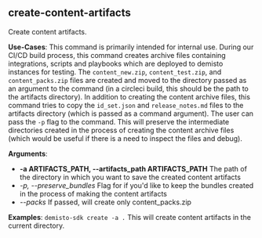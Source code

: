
## create-content-artifacts
Create content artifacts.

**Use-Cases**:
This command is primarily intended for internal use. During our CI/CD build process, this command creates archive files containing integrations, scripts and playbooks which are deployed to demisto instances for testing. The `content_new.zip`, `content_test.zip`, and `content_packs.zip` files are created and moved to the directory passed as an argument to the command (in a circleci build, this should be the path to the artifacts directory). In addition to creating the content archive files, this command tries to copy the `id_set.json` and `release_notes.md` files to the artifacts directory (which is passed as a command argument). The user can pass the `-p` flag to the command. This will preserve the intermediate directories created in the process of creating the content archive files (which would be useful if there is a need to inspect the files and debug).

**Arguments**:
* **-a ARTIFACTS_PATH, --artifacts_path ARTIFACTS_PATH**
The path of the directory in which you want to save the created content artifacts
* *-p, --preserve_bundles*
Flag for if you'd like to keep the bundles created in the process of making the content artifacts
* *--packs*
If passed, will create only content_packs.zip

**Examples**:
`demisto-sdk create -a .`
This will create content artifacts in the current directory.
